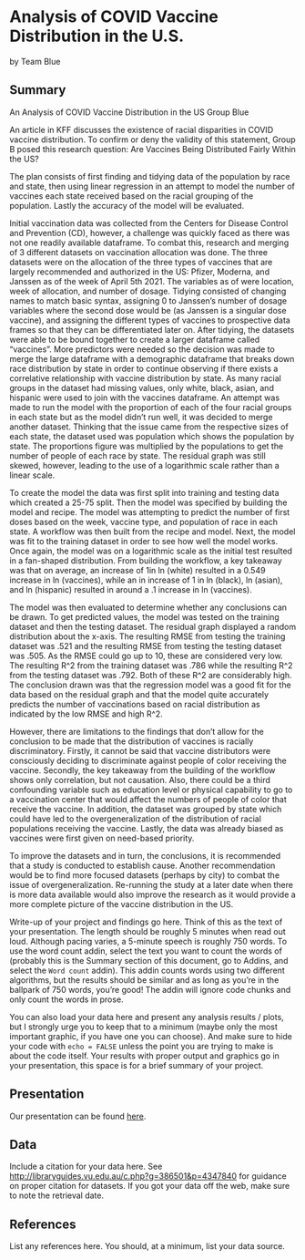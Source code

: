 
Analysis of COVID Vaccine Distribution in the U.S.
================
by Team Blue

## Summary

An Analysis of COVID Vaccine Distribution in the US
Group Blue

An article in KFF discusses the existence of racial disparities in COVID vaccine distribution. To confirm or deny the validity of this statement, Group B posed this research question: Are Vaccines Being Distributed Fairly Within the US? 

The plan consists of first finding and tidying data of the population by race and state, then using linear regression in an attempt to model the number of vaccines each state received based on the racial grouping of the population. Lastly the accuracy of the model will be evaluated. 

Initial vaccination data was collected from the Centers for Disease Control and Prevention (CD), however, a challenge was quickly faced as there was not one readily available dataframe. To combat this, research and merging of 3 different datasets on vaccination allocation was done. The three datasets were on the allocation of the three types of vaccines that are largely recommended and authorized in the US: Pfizer, Moderna, and Janssen as of the week of April 5th 2021. The variables as of were location, week of allocation, and number of dosage. Tidying consisted of changing names to match basic syntax, assigning 0 to Janssen’s number of dosage variables where the second dose would be (as Janssen is a singular dose vaccine), and assigning the different types of vaccines to prospective data frames so that they can be differentiated later on. After tidying, the datasets were able to be bound together to create a larger dataframe called “vaccines”. More predictors were needed so the decision was made to merge the large dataframe with a demographic dataframe that breaks down race distribution by state in order to continue observing if there exists a correlative relationship with vaccine distribution by state. As many racial groups in the dataset had missing values, only white, black, asian, and hispanic were used to join with the vaccines dataframe. An attempt was made to run the model with the proportion of each of the four racial groups in each state but as the model didn’t run well, it was decided to merge another dataset. Thinking that the issue came from the respective sizes of each state, the dataset used was population which shows the population by state. The proportions figure was multiplied by the populations to get the number of people of each race by state. The residual graph was still skewed, however, leading to the use of a logarithmic scale rather than a linear scale. 

To create the model the data was first split into training and testing data which created a 25-75 split. Then the model was specified by building the model and recipe. The model was attempting to predict the number of first doses based on the week, vaccine type, and population of race in each state. A workflow was then built from the recipe and model. Next, the model was fit to the training dataset in order to see how well the model works. Once again, the model was on a logarithmic scale as the initial test resulted in a fan-shaped distribution. From building the workflow, a key takeaway was that on average, an increase of 1in ln (white) resulted in a 0.549 increase in ln (vaccines), while an in increase of 1 in ln (black), ln (asian), and ln (hispanic) resulted in around a .1 increase in ln (vaccines). 

The model was then evaluated to determine whether any conclusions can be drawn. To get predicted values, the model was tested on the training dataset and then the testing dataset. The residual graph displayed a random distribution about the x-axis. The resulting RMSE from testing the training dataset was .521 and the resulting RMSE from testing the testing dataset was .505. As the RMSE could go up to 10, these are considered very low. The resulting R^2 from the training dataset was .786 while the resulting R^2 from the testing dataset was .792. Both of these R^2 are considerably high. The conclusion drawn was that the regression model was a good fit for the data based on the residual graph and that the model quite accurately predicts the number of vaccinations based on racial distribution as indicated by the low RMSE and high R^2. 

However, there are limitations to the findings that don’t allow for the conclusion to be made that the distribution of vaccines is racially discriminatory. Firstly, it cannot be said that vaccine distributors were consciously deciding to discriminate against people of color receiving the vaccine. Secondly, the key takeaway from the building of the workflow shows only correlation, but not causation. Also, there could be a third confounding variable such as education level or physical capability to go to a vaccination center that would affect the numbers of people of color that receive the vaccine. In addition, the dataset was grouped by state which could have led to the overgeneralization of the distribution of racial populations receiving the vaccine. Lastly, the data was already biased as vaccines were first given on need-based priority. 

To improve the datasets and in turn, the conclusions, it is recommended that a study is conducted to establish cause. Another recommendation would be to find more focused datasets (perhaps by city) to combat the issue of overgeneralization. Re-running the study at a later date when there is more data available would also improve the research as it would provide a more complete picture of the vaccine distribution in the US. 


Write-up of your project and findings go here. Think of this as the text
of your presentation. The length should be roughly 5 minutes when read
out loud. Although pacing varies, a 5-minute speech is roughly 750
words. To use the word count addin, select the text you want to count
the words of (probably this is the Summary section of this document, go
to Addins, and select the `Word count` addin). This addin counts words
using two different algorithms, but the results should be similar and as
long as you’re in the ballpark of 750 words, you’re good! The addin will
ignore code chunks and only count the words in prose.

You can also load your data here and present any analysis results /
plots, but I strongly urge you to keep that to a minimum (maybe only the
most important graphic, if you have one you can choose). And make sure
to hide your code with `echo = FALSE` unless the point you are trying to
make is about the code itself. Your results with proper output and
graphics go in your presentation, this space is for a brief summary of
your project.

## Presentation

Our presentation can be found [here](presentation/presentation.html).

## Data

Include a citation for your data here. See
<http://libraryguides.vu.edu.au/c.php?g=386501&p=4347840> for guidance
on proper citation for datasets. If you got your data off the web, make
sure to note the retrieval date.

## References

List any references here. You should, at a minimum, list your data
source.

